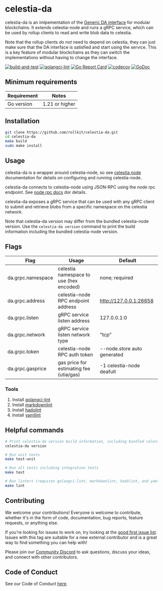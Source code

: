 # celestia-da

celestia-da is an imlpementation of the [Generic DA interface](https://github.com/celestiaorg/go-da) for modular blockchains. It extends celestia-node and runs a gRPC service,
which can be used by rollup clients to read and write blob data to celestia.

Note that the rollup clients _do not_ need to depend on celestia, they can just make sure that the DA interface is satisfied and start using the service. This is
a key feature of modular blockchains as they can switch the implementations without having to change the interface.

<!-- markdownlint-disable MD013 -->
[![build-and-test](https://github.com/rollkit/celestia-da/actions/workflows/ci_release.yml/badge.svg)](https://github.com/rollkit/celestia-da/actions/workflows/ci_release.yml)
[![golangci-lint](https://github.com/rollkit/celestia-da/actions/workflows/lint.yml/badge.svg)](https://github.com/rollkit/celestia-da/actions/workflows/lint.yml)
[![Go Report Card](https://goreportcard.com/badge/github.com/rollkit/celestia-da)](https://goreportcard.com/report/github.com/rollkit/celestia-da)
[![codecov](https://codecov.io/gh/rollkit/celestia-da/branch/main/graph/badge.svg?token=CWGA4RLDS9)](https://codecov.io/gh/rollkit/celestia-da)
[![GoDoc](https://godoc.org/github.com/rollkit/celestia-da?status.svg)](https://godoc.org/github.com/rollkit/celestia-da)
<!-- markdownlint-enable MD013 -->

## Minimum requirements

| Requirement | Notes          |
| ----------- |----------------|
| Go version  | 1.21 or higher |

## Installation

```sh
git clone https://github.com/rollkit/celestia-da.git
cd celestia-da
make build
sudo make install
```
## Usage

celestia-da is a wrapper around celestia-node, so see [celestia node](https://github.com/celestiaorg/celestia-node) documentation for details on configuring and running celestia-node.

celestia-da connects to celestia-node using JSON-RPC using the node rpc endpoint. See [node rpc docs](https://node-rpc-docs.celestia.org/) dor details.

celestia-da exposes a gRPC service that can be used with any gRPC client to submit and retrieve blobs from a specific
namespace on the celestia network.

Note that celestia-da version may differ from the bundled celestia-node version. Use the `celestia-da version` command
to print the build information including the bundled celestia-node version.


## Flags

| Flag                         | Usage                                   | Default                     |
| ---------------------------- |-----------------------------------------|-----------------------------|
| da.grpc.namespace            | celestia namespace to use (hex encoded) | none; required              |
| da.grpc.address              | celestia-node RPC endpoint address      | http://127.0.0.1:26658      |
| da.grpc.listen               | gRPC service listen address             | 127.0.0.1:0                 |
| da.grpc.network              | gRPC service listen network type        | "tcp"                       |
| da.grpc.token                | celestia-node RPC auth token            | --node.store auto generated |
| da.grpc.gasprice             | gas price for estimating fee (utia/gas) | -1 celestia-node deafult    |

### Tools

1. Install [golangci-lint](https://golangci-lint.run/usage/install/)
1. Install [markdownlint](https://github.com/DavidAnson/markdownlint)
1. Install [hadolint](https://github.com/hadolint/hadolint)
1. Install [yamllint](https://yamllint.readthedocs.io/en/stable/quickstart.html)

## Helpful commands

```sh
# Print celestia-da version build information, including bundled celestia-node version
celestia-da version

# Run unit tests
make test-unit

# Run all tests including integration tests
make test

# Run linters (requires golangci-lint, markdownlint, hadolint, and yamllint)
make lint
```

## Contributing

We welcome your contributions! Everyone is welcome to contribute, whether it's
in the form of code, documentation, bug reports, feature
requests, or anything else.

If you're looking for issues to work on, try looking at the
[good first issue list](https://github.com/rollkit/celestia-da/issues?q=is%3Aissue+is%3Aopen+label%3A%22good+first+issue%22).
Issues with this tag are suitable for a new external contributor and is a great
way to find something you can help with!

Please join our
[Community Discord](https://discord.com/invite/YsnTPcSfWQ)
to ask questions, discuss your ideas, and connect with other contributors.

## Code of Conduct

See our Code of Conduct [here](https://docs.celestia.org/community/coc).
